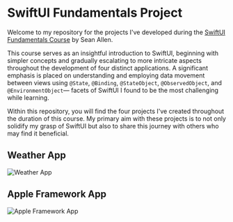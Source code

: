 # SwiftUI Fundamentals Project

Welcome to my repository for the projects I've developed during the [SwiftUI Fundamentals Course](https://seanallen.teachable.com/p/swiftui-fundamentals) by Sean Allen.

This course serves as an insightful introduction to SwiftUI, beginning with simpler concepts and gradually escalating to more intricate aspects throughout the development of four distinct applications. A significant emphasis is placed on understanding and employing data movement between views using `@State`, `@Binding`, `@StateObject`, `@ObservedObject`, and `@EnvironmentObject`— facets of SwiftUI I found to be the most challenging while learning.

Within this repository, you will find the four projects I've created throughout the duration of this course. My primary aim with these projects is to not only solidify my grasp of SwiftUI but also to share this journey with others who may find it beneficial.

## Weather App

![Weather App](https://github.com/sandeep-hegde/swiftui-fundamentals-project/assets/24915457/09bc51e4-a461-4b37-843b-9e39b49ca9c8)


## Apple Framework App

![Apple Framework App](https://github.com/sandeep-hegde/swiftui-fundamentals-project/assets/24915457/e2d9bec2-4b70-4752-a94b-479b4b9ec893)
